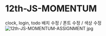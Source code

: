 # 12th-JS-MOMENTUM
clock, login, todo 배치 수정 / 폰트 수정 / 색상 수정
![12th-JS-MOMENTUM-ASSIGNMENT jpg](https://github.com/Vorfreude02/12th-JS-MOMENTUM/assets/164321750/a3e2d49d-a3b3-4c16-96a7-f2d297a8da38)
